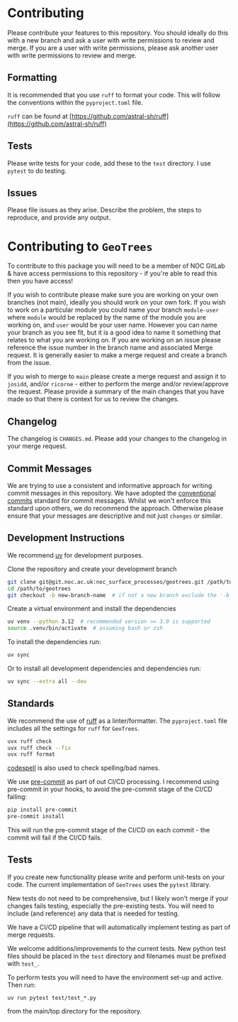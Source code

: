 # Contributing

Please contribute your features to this repository. You should ideally do this with a new branch and ask a user with write permissions to review and merge. If you are a user with write permissions, please ask another user with write permissions to review and merge.

## Formatting

It is recommended that you use `ruff` to format your code. This will follow the conventions within the `pyproject.toml` file.

`ruff` can be found at [https://github.com/astral-sh/ruff](https://github.com/astral-sh/ruff)

## Tests

Please write tests for your code, add these to the `test` directory. I use `pytest` to do testing.

## Issues

Please file issues as they arise. Describe the problem, the steps to reproduce, and provide any output.

# Contributing to `GeoTrees`

To contribute to this package you will need to be a member of NOC GitLab & have access permissions
to this repository - if you're able to read this then you have access!

If you wish to contribute please make sure you are working on your own branches (not main), ideally
you should work on your own fork. If you wish to work on a particular module you could name your
branch `module-user` where `module` would be replaced by the name of the module you are working on,
and `user` would be your user name. However you can name your branch as you see fit, but it is a
good idea to name it something that relates to what you are working on. If you are working on an
issue please reference the issue number in the branch name and associated Merge request. It is
generally easier to make a merge request and create a branch from the issue.

If you wish to merge to `main` please create a merge request and assign it to `josidd`,
and/or `ricorne` - either to perform the merge and/or review/approve the request. Please provide a
summary of the main changes that you have made so that there is context for us to review the
changes.

## Changelog

The changelog is `CHANGES.md`. Please add your changes to the changelog in your merge request.

## Commit Messages

We are trying to use a consistent and informative approach for writing commit messages in this
repository. We have adopted the [conventional commits](https://www.conventionalcommits.org/en/v1.0.0/)
standard for commit messages. Whilst we won't enforce this standard upon others, we do recommend the
approach. Otherwise please ensure that your messages are descriptive and not just `changes` or
similar.

## Development Instructions

We recommend [uv](https://docs.astral.sh/uv/) for development purposes.

Clone the repository and create your development branch

```bash
git clone git@git.noc.ac.uk:noc_surface_processes/geotrees.git /path/to/geotrees
cd /path/to/geotrees
git checkout -b new-branch-name  # if not a new branch exclude the '-b'
```

Create a virtual environment and install the dependencies

```bash
uv venv --python 3.12  # recommended version >= 3.9 is supported
source .venv/bin/activate  # assuming bash or zsh
```

To install the dependencies run:

```bash
uv sync
```

Or to install all development dependencies and dependencies run:

```bash
uv sync --extra all --dev
```

## Standards

We recommend the use of [ruff](https://docs.astral.sh/ruff/) as a linter/formatter. The
`pyproject.toml` file includes all the settings for `ruff` for `GeoTrees`.

```bash
uvx ruff check
uvx ruff check --fix
uvx ruff format
```

[codespell](https://github.com/codespell-project/codespell) is also used to check spelling/bad
names.

We use [pre-commit](https://pre-commit.com/) as part of out CI/CD processing. I recommend using
pre-commit in your hooks, to avoid the pre-commit stage of the CI/CD failing:

```bash
pip install pre-commit
pre-commit install
```

This will run the pre-commit stage of the CI/CD on each commit - the commit will fail if the CI/CD
fails.

## Tests

If you create new functionality please write and perform unit-tests on your code. The current
implementation of `GeoTrees` uses the `pytest` library.

New tests do not need to be comprehensive, but I likely won't merge if your changes fails testing,
especially the pre-existing tests. You will need to include (and reference) any data that is
needed for testing.

We have a CI/CD pipeline that will automatically implement testing as part of merge requests.

We welcome additions/improvements to the current tests. New python test files should be placed in
the `test` directory and filenames must be prefixed with `test_`.

To perform tests you will need to have the environment set-up and active. Then run:

```
uv run pytest test/test_*.py
```

from the main/top directory for the repository.
